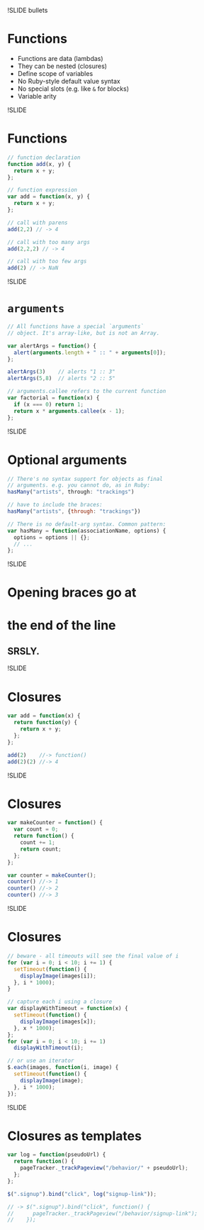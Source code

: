 !SLIDE bullets
# Functions

* Functions are data (lambdas)
* They can be nested (closures)
* Define scope of variables
* No Ruby-style default value syntax
* No special slots (e.g. like `&` for blocks)
* Variable arity


!SLIDE
# Functions

```javascript
// function declaration
function add(x, y) {
  return x + y;
};

// function expression
var add = function(x, y) {
  return x + y;
};

// call with parens
add(2,2) // -> 4

// call with too many args
add(2,2,2) // -> 4

// call with too few args
add(2) // -> NaN
```

!SLIDE
# `arguments`

```javascript
// All functions have a special `arguments`
// object. It's array-like, but is not an Array.

var alertArgs = function() {
  alert(arguments.length + " :: " + arguments[0]);
};

alertArgs(3)    // alerts "1 :: 3"
alertArgs(5,8)  // alerts "2 :: 5"

// arguments.callee refers to the current function
var factorial = function(x) {
  if (x === 0) return 1;
  return x * arguments.callee(x - 1);
};
```

!SLIDE
# Optional arguments

```javascript
// There's no syntax support for objects as final
// arguments. e.g. you cannot do, as in Ruby:
hasMany("artists", through: "trackings")

// have to include the braces:
hasMany("artists", {through: "trackings"})

// There is no default-arg syntax. Common pattern:
var hasMany = function(associationName, options) {
  options = options || {};
  // ...
};
```

!SLIDE
# Opening braces go at
# the end of the line
## SRSLY.


!SLIDE
# Closures

```javascript
var add = function(x) {
  return function(y) {
    return x + y;
  };
};

add(2)    //-> function()
add(2)(2) //-> 4
```

!SLIDE
# Closures

```javascript
var makeCounter = function() {
  var count = 0;
  return function() {
    count += 1;
    return count;
  };
};

var counter = makeCounter();
counter() //-> 1
counter() //-> 2
counter() //-> 3
```

!SLIDE
# Closures

```javascript
// beware - all timeouts will see the final value of i
for (var i = 0; i < 10; i += 1) {
  setTimeout(function() {
    displayImage(images[i]);
  }, i * 1000);
}

// capture each i using a closure
var displayWithTimeout = function(x) {
  setTimeout(function() {
    displayImage(images[x]);
  }, x * 1000);
};
for (var i = 0; i < 10; i += 1)
  displayWithTimeout(i);

// or use an iterator
$.each(images, function(i, image) {
  setTimeout(function() {
    displayImage(image);
  }, i * 1000);
});
```

!SLIDE
# Closures as templates

```javascript
var log = function(pseudoUrl) {
  return function() {
    pageTracker._trackPageview("/behavior/" + pseudoUrl);
  };
};

$(".signup").bind("click", log("signup-link"));

// -> $(".signup").bind("click", function() {
//      pageTracker._trackPageview("/behavior/signup-link");
//    });
```
